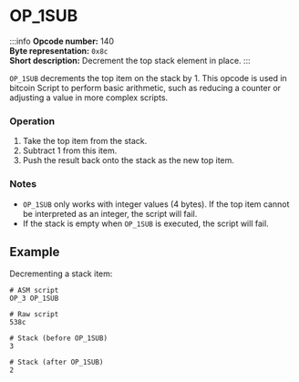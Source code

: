 # OP_1SUB

:::info
**Opcode number:** 140  
**Byte representation:** `0x8c`  
**Short description:** Decrement the top stack element in place.
:::

`OP_1SUB` decrements the top item on the stack by 1. This opcode is used in bitcoin Script to perform basic arithmetic, such as reducing a counter or adjusting a value in more complex scripts.

### Operation
1. Take the top item from the stack.
2. Subtract 1 from this item.
3. Push the result back onto the stack as the new top item.

### Notes
- `OP_1SUB` only works with integer values (4 bytes). If the top item cannot be interpreted as an integer, the script will fail.
- If the stack is empty when `OP_1SUB` is executed, the script will fail.

## Example

Decrementing a stack item:

```shell
# ASM script
OP_3 OP_1SUB

# Raw script
538c

# Stack (before OP_1SUB)
3

# Stack (after OP_1SUB)
2
```
